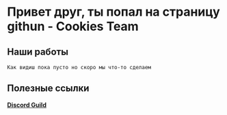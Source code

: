 # Привет друг, ты попал на страницу githun - Cookies Team

## Наши работы
```Как видиш пока пусто но скоро мы что-то сделаем```

## Полезные ссылки
[**Discord Guild**](https://discord.gg/e7AJWyXnKp)

